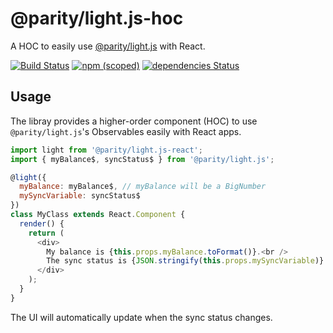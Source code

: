 # @parity/light.js-hoc

A HOC to easily use [@parity/light.js](https://github.com/paritytech/js-libs/packages/light.js) with React.

[![Build Status](https://travis-ci.org/paritytech/js-libs.svg?branch=master)](https://travis-ci.org/paritytech/js-libs)
[![npm (scoped)](https://img.shields.io/npm/v/@parity/light.js-react.svg)](https://www.npmjs.com/package/@parity/light.js-react)
[![dependencies Status](https://david-dm.org/paritytech/js-libs/status.svg?path=packages/light.js-react)](https://david-dm.org/paritytech/js-libs?path=packages/light.js-react)

## Usage

The libray provides a higher-order component (HOC) to use `@parity/light.js`'s Observables easily with React apps.

```javascript
import light from '@parity/light.js-react';
import { myBalance$, syncStatus$ } from '@parity/light.js';

@light({
  myBalance: myBalance$, // myBalance will be a BigNumber
  mySyncVariable: syncStatus$
})
class MyClass extends React.Component {
  render() {
    return (
      <div>
        My balance is {this.props.myBalance.toFormat()}.<br />
        The sync status is {JSON.stringify(this.props.mySyncVariable)}.
      </div>
    );
  }
}
```

The UI will automatically update when the sync status changes.

